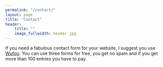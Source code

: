 ```yaml
---
permalink: "/contact/"
layout: page
title: "Contact"
header:
    title: ""
    image_fullwidth: header.jpg
---
```


If you need a fabulous contact form for your website, I suggest you use [Wufoo][1]. You can use three forms for free, you get no spam and if you get more than 100 entries you have to pay.


 [1]: #
